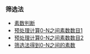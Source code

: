 ### 筛选法
+ [素数判断](https://github.com/Tanglong9344/algo/blob/master/algo/src/filter/PrimeNumber.java)
+ [预处理计算0-N之间素数数目1](https://github.com/Tanglong9344/algo/blob/master/algo/src/filter/PrimeNumberCount.java)
+ [预处理计算0-N之间素数数目2](https://github.com/Tanglong9344/algo/blob/master/algo/src/filter/PrimeNumberCountAnother.java)
+ [筛选法得到0-N之间的素数](https://github.com/Tanglong9344/algo/blob/master/algo/src/filter/PrimeNumbersBetweenN.java)
